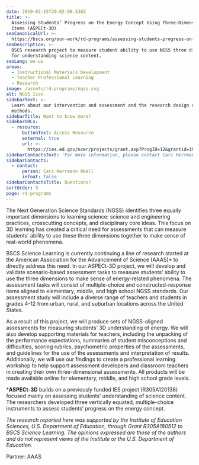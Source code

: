 ```yaml
---
date: 2019-02-15T20:02:08.538Z
title: >-
  Assessing Students’ Progress on the Energy Concept Using Three-Dimensional
  Items (ASPECt-3D)
seoCanonicalUrl: >-
  https://bscs.org/our-work/rd-programs/assessing-students-progress-on-the-energy-concept-using-three-dimensional-items-aspect-3d
seoDescription: >-
  BSCS research project to measure student ability to use NGSS three dimensions
  for understanding science content.
seoLang: en-us
areas:
  - Instructional Materials Development
  - Teacher Professional Learning
  - Research
image: /assets/rd-programs/ngss.svg
alt: NGSS Icon
sidebarText: >-
  Learn about our intervention and assessment and the research design and
  methods.
sidebarTitle: Want to know more?
sidebarURLs:
  - resource:
      buttonText: Access Resource
      external: true
      url: >-
        https://ies.ed.gov/ncer/projects/grant.asp?ProgID=12&grantid=1939&NameID=56
sidebarContactsText: 'For more information, please contact Cari Herrmann Abell.'
sidebarContacts:
  - contact:
      person: Cari Herrmann Abell
      infoat: false
sidebarContactsTitle: Questions?
sortOrder: 9
page: rd-programs
---
```


The Next Generation Science Standards (NGSS) identifies three equally important dimensions to learning science: science and engineering practices, crosscutting concepts, and disciplinary core ideas. This focus on 3D learning has created a critical need for assessments that can measure students’ ability to use these three dimensions together to make sense of real-world phenomena.

BSCS Science Learning is currently continuing a line of research started at the American Association for the Advancement of Science (AAAS)* to directly address this need. In our ASPECt-3D project, we will develop and validate scenario-based assessment tasks to measure students’ ability to use the three dimensions to make sense of energy-related phenomena. The assessment tasks will consist of multiple-choice and constructed-response items aligned to elementary, middle, and high school NGSS standards. Our assessment study will include a diverse range of teachers and students in grades 4-12 from urban, rural, and suburban locations across the United States.

As a result of this project, we will produce sets of NGSS-aligned assessments for measuring students’ 3D understanding of energy. We will also develop supporting materials for teachers, including the unpacking of the performance expectations, summaries of student misconceptions and difficulties, scoring rubrics, psychometric properties of the assessments, and guidelines for the use of the assessments and interpretation of results. Additionally, we will use our findings to create a professional learning workshop to help support assessment developers and classroom teachers in creating their own three-dimensional assessments. All products will be made available online for elementary, middle, and high school grade levels.

***ASPECt-3D** builds on a previously funded IES project (R305A120138) focused mainly on assessing students’ understanding of science content. The researchers developed three vertically equated, multiple-choice instruments to assess students’ progress on the energy concept.

*The research reported here was supported by the Institute of Education Sciences, U.S. Department of Education, through Grant R305A180512 to BSCS Science Learning. The opinions expressed are those of the authors and do not represent views of the Institute or the U.S. Department of Education.*

Partner: AAAS
